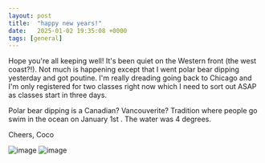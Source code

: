 ```yaml
---
layout: post
title:  "happy new years!"
date:   2025-01-02 19:35:08 +0000
tags: [general] 
---
```

Hope you're all keeping well! It's been quiet on the Western front (the west coast?!). Not much is happening except that I went polar bear dipping yesterday and got poutine. I'm really dreading going back to Chicago and I'm only registered for two classes right now which I need to sort out ASAP as classes start in three days.

Polar bear dipping is a Canadian? Vancouverite? Tradition where people go swim in the ocean on January 1st . The water was 4 degrees.

Cheers,
Coco

![image](https://github.com/user-attachments/assets/c4e6ef13-3fca-449e-a29a-99bc1fe98ab6)
![image](https://github.com/user-attachments/assets/1920105e-99ec-4fe1-8985-c14bdb1c07f0)

